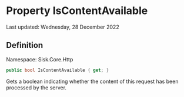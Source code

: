# Property IsContentAvailable
Last updated: Wednesday, 28 December 2022

## Definition
Namespace: Sisk.Core.Http

```csharp
public bool IsContentAvailable { get; }
```

Gets a boolean indicating whether the content of this request has been processed by the server.

